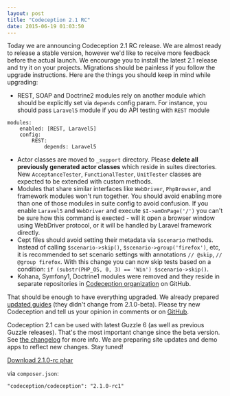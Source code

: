 ```yaml
---
layout: post
title: "Codeception 2.1 RC"
date: 2015-06-19 01:03:50
---
```


Today we are announcing Codeception 2.1 RC release. We are almost ready to release a stable version, however we'd like to receive more feedback before the actual launch. We encourage you to install the latest 2.1 release and try it on your projects. Migrations should be painless if you follow the upgrade instructions. Here are the things you should keep in mind while upgrading:

* REST, SOAP and Doctrine2 modules rely on another module which should be explicitly set via `depends` config param. For instance, you should pass `Laravel5` module if you do API testing with `REST` module

```
modules:
    enabled: [REST, Laravel5]
    config:
        REST:
            depends: Laravel5
```

* Actor classes are moved to `_support` directory. Please **delete all previously generated actor classes** which reside in suites directories. New `AcceptanceTester`, `FunctionalTester`, `UnitTester` classes are expected to be extended with custom methods.
* Modules that share similar interfaces like `WebDriver`, `PhpBrowser`, and framework modules won't run together. You should avoid enabling more than one of those modules in suite config to avoid confusion. If you enable `Laravel5` and `WebDriver` and execute `$I->amOnPage('/')` you can't be sure how this command is exected - will it open a browser window using WebDriver protocol, or it will be handled by Laravel framework directly.
*  Cept files should avoid setting their metadata via `$scenario` methods. Instead of calling `$scenario->skip()`, `$scenario->group('firefox')`, etc, it is recommended to set scenario settings with annotations `// @skip`, `// @group firefox`. With this change you can now skip tests based on a condition: `if (substr(PHP_OS, 0, 3) == 'Win') $scenario->skip()`.
* Kohana, Symfony1, Doctrine1 modules were removed and they reside in separate repositories in [Codeception organization](https://github.com/Codeception) on GitHub. 

That should be enough to have everything upgraded. We already prepared [updated guides](https://github.com/Codeception/Codeception/tree/master/docs) (they didn't change from 2.1.0-beta). Please try new Codeception and tell us your opinion in comments or on [GitHub](https://github.com/Codeception/Codeception/issues).

Codeception 2.1 can be used with latest Guzzle 6 (as well as previous Guzzle releases). That's the most important change since the beta version. See [the changelog](https://github.com/Codeception/Codeception/blob/master/CHANGELOG.md) for more info. We are preparing site updates and demo apps to reflect new changes. Stay tuned!


[Download 2.1.0-rc phar](https://codeception.com/releases/2.1.0-rc1/codecept.phar)

via `composer.json`:

```
"codeception/codeception": "2.1.0-rc1"
```